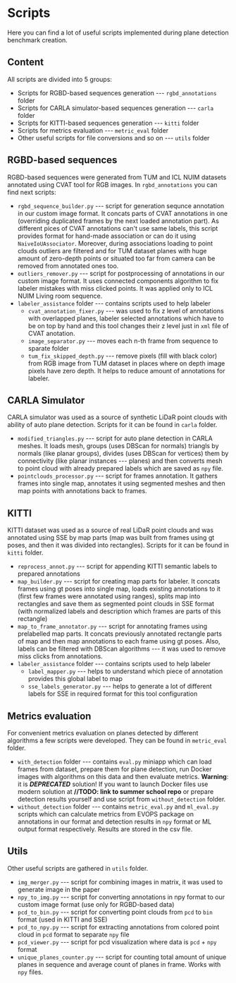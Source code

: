 # Scripts
Here you can find a lot of useful scripts implemented during plane detection benchmark creation.

## Content
All scripts are divided into 5 groups:
* Scripts for RGBD-based sequences generation --- `rgbd_annotations` folder
* Scripts for CARLA simulator-based sequences generation --- `carla` folder
* Scripts for KITTI-based sequences generation --- `kitti` folder
* Scripts for metrics evaluation --- `metric_eval` folder
* Other useful scripts for file conversions and so on --- `utils` folder

## RGBD-based sequences
RGBD-based sequences were generated from TUM and ICL NUIM datasets annotated using CVAT tool for RGB images. In `rgbd_annotations` you can find next scripts:
* `rgbd_sequence_builder.py` --- script for generation sequnce annotation in our custom image format. It concats parts of CVAT annotations in one (overriding duplicated frames by the next loaded annotation part).
As different pices of CVAT annotations can't use same labels, this script provides format for hand-made association or can do it using `NaiveIoUAssociator`.
Moreover, during associations loading to point clouds outliers are filtered and for TUM dataset planes with huge amount of zero-depth points or situated too far from camera can be removed from annotated ones too.
* `outliers_remover.py` --- script for postprocessing of annotations in our custom image format. It uses connected components algorithm to fix labeler mistakes with miss clicked points. It was applied only to ICL NUIM Living room sequence.
* `labeler_assistance` folder --- contains scripts used to help labeler
  * `cvat_annotation_fixer.py` --- was used to fix z level of annotations with overlapped planes, labeler selected annotations which have to be on top by hand and this tool changes their z level just in `xml` file of CVAT anotation.
  * `image_separator.py` --- moves each n-th frame from sequence to sparate folder
  * `tum_fix_skipped_depth.py` --- remove pixels (fill with black color) from RGB image from TUM dataset in places where on depth image pixels have zero depth. It helps to reduce amount of annotations for labeler.

## CARLA Simulator
CARLA simulator was used as a source of synthetic LiDaR point clouds with ability of auto plane detection. Scripts for it can be found in `carla` folder.
* `modified_triangles.py` --- script for auto plane detection in CARLA meshes. It loads mesh, groups (uses DBScan for normals) triangls by normals (like planar groups), divides (uses DBScan for vertices) them by connectivity (like planar instances --- planes) and then converts mesh to point cloud with already prepared labels which are saved as `npy` file.
* `pointclouds_processor.py` --- script for frames annotation. It gathers frames into single map, annotates it using segmented meshes and then map points with annotations back to frames.

## KITTI
KITTI dataset was used as a source of real LiDaR point clouds and was annotated using SSE by map parts (map was built from frames using gt poses, and then it was divided into rectangles). Scripts for it can be found in `kitti` folder.
* `reprocess_annot.py` --- script for appending KITTI semantic labels to prepared annotations
* `map_builder.py` --- script for creating map parts for labeler. It concats frames using gt poses into single map, loads existing annotations to it (first few frames were annotated using ranges), splits map into rectangles and save them as segmented point clouds in SSE format (with normalized labels and description which frames are parts of this rectangle)
* `map_to_frame_annotator.py` --- script for annotating frames using prelabelled map parts. It concats previously annotated rectangle parts of map and then map annotations to each frame using gt poses. Also, labels can be filtered with DBScan algorithms --- it was used to remove miss clicks from annotations.
* `labeler_assistance` folder --- contains scripts used to help labeler
  * `label_mapper.py` --- helps to understand which piece of annotation provides this global label to map
  * `sse_labels_generator.py` --- helps to generate a lot of different labels for SSE in required format for this tool configuration

## Metrics evaluation
For convenient metrics evaluation on planes detected by different algorithms a few scripts were developed. They can be found in `metric_eval` folder.
* `with_detection` folder --- contains `eval.py` miniapp which can load frames from dataset, prepare them for plane detection, run Docker images with algorithms on this data and then evaluate metrics. **Warning**: it is _**DEPRECATED**_ solution! If you want to launch Docker files use modern solution at **//TODO: link to summer school repo** or prepare detection results yourself and use script from `without_detection` folder.
* `without_detection` folder --- contains `metric_eval.py` and `ml_eval.py` scripts which can calculate metrics from EVOPS package on annotations in our format and detection results in `npy` format or ML output format respectively. Results are stored in the csv file.

## Utils
Other useful scripts are gathered in `utils` folder.
* `img_merger.py` --- script for combining images in matrix, it was used to generate image in the paper
* `npy_to_img.py` --- script for converting annotations in npy format to our custom image format (use only for RGBD-based data)
* `pcd_to_bin.py` --- script for converting point clouds from `pcd` to `bin` format (used in KITTI and SSE)
* `pcd_to_npy.py` --- script for extracting annotations from colored point cloud in `pcd` format to separate `npy` file
* `pcd_viewer.py` --- script for pcd visualization where data is `pcd` + `npy` format
* `unique_planes_counter.py` --- script for counting total amount of unique planes in sequence and average count of planes in frame. Works with `npy` files.